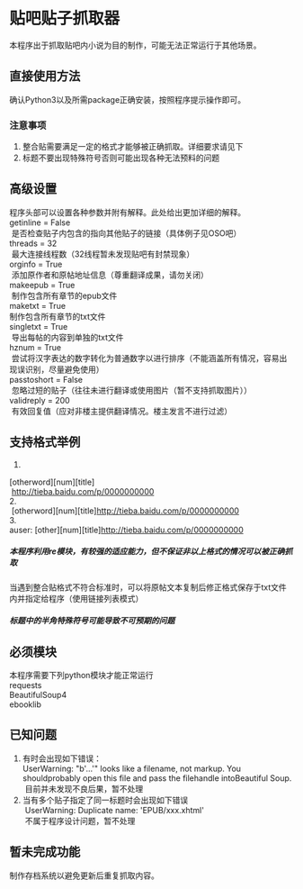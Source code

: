 # 贴吧贴子抓取器

本程序出于抓取贴吧内小说为目的制作，可能无法正常运行于其他场景。<br>

## 直接使用方法

确认Python3以及所需package正确安装，按照程序提示操作即可。<br>

### 注意事项

1. 整合贴需要满足一定的格式才能够被正确抓取。详细要求请见下<br>
2. 标题不要出现特殊符号否则可能出现各种无法预料的问题<br>

## 高级设置

程序头部可以设置各种参数并附有解释。此处给出更加详细的解释。<br>
 getinline = False<br>
  是否检查贴子内包含的指向其他贴子的链接（具体例子见OSO吧）<br>
 threads = 32<br>
  最大连接线程数（32线程暂未发现贴吧有封禁现象）<br>
 orginfo = True<br>
  添加原作者和原帖地址信息（尊重翻译成果，请勿关闭）<br>
 makeepub = True<br>
  制作包含所有章节的epub文件<br>
 maketxt = True<br>
  制作包含所有章节的txt文件<br>
 singletxt = True<br>
  导出每帖的内容到单独的txt文件<br>
 hznum = True<br>
  尝试将汉字表达的数字转化为普通数字以进行排序（不能涵盖所有情况，容易出现误识别，尽量避免使用）<br>
 passtoshort = False<br>
  忽略过短的贴子（往往未进行翻译或使用图片（暂不支持抓取图片））<br>
 validreply = 200<br>
  有效回复值（应对非楼主提供翻译情况。楼主发言不进行过滤）<br>

## 支持格式举例

1. <br>
  [otherword][num][title]<br>
  http://tieba.baidu.com/p/0000000000<br>
2. <br>
  [otherword][num][title]http://tieba.baidu.com/p/0000000000<br>
3. <br>
  auser: [other][num][title]http://tieba.baidu.com/p/0000000000<br>

##### 本程序利用re模块，有较强的适应能力，但不保证非以上格式的情况可以被正确抓取
当遇到整合贴格式不符合标准时，可以将原帖文本复制后修正格式保存于txt文件内并指定给程序（使用链接列表模式）<br>
##### 标题中的半角特殊符号可能导致不可预期的问题

## 必须模块

本程序需要下列python模块才能正常运行<br>
requests<br>
BeautifulSoup4<br>
ebooklib<br>

## 已知问题

1. 有时会出现如下错误：<br>
  UserWarning: "b'...'" looks like a filename, not markup. You shouldprobably open this file and pass the filehandle intoBeautiful Soup.<br>
  目前并未发现不良后果，暂不处理<br>
2. 当有多个贴子指定了同一标题时会出现如下错误<br>
  UserWarning: Duplicate name: 'EPUB/xxx.xhtml'<br>
  不属于程序设计问题，暂不处理<br>

## 暂未完成功能

制作存档系统以避免更新后重复抓取内容。<br>
